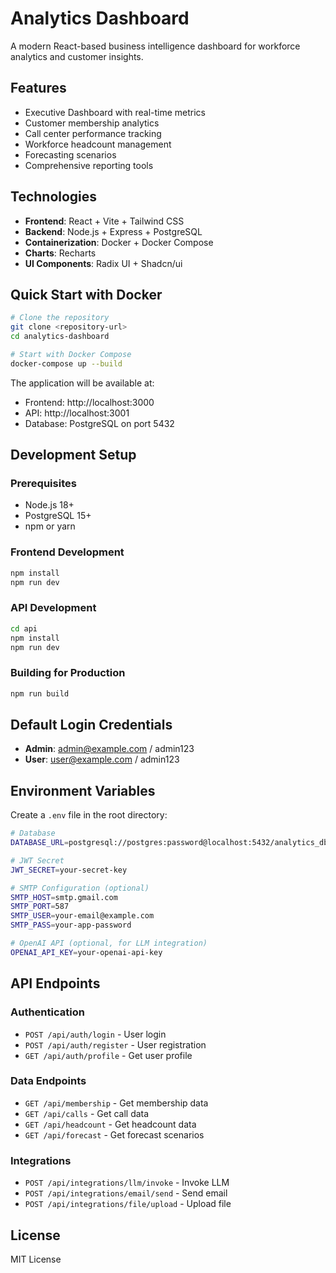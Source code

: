 # Analytics Dashboard

A modern React-based business intelligence dashboard for workforce analytics and customer insights.

## Features

- Executive Dashboard with real-time metrics
- Customer membership analytics
- Call center performance tracking
- Workforce headcount management
- Forecasting scenarios
- Comprehensive reporting tools

## Technologies

- **Frontend**: React + Vite + Tailwind CSS
- **Backend**: Node.js + Express + PostgreSQL
- **Containerization**: Docker + Docker Compose
- **Charts**: Recharts
- **UI Components**: Radix UI + Shadcn/ui

## Quick Start with Docker

```bash
# Clone the repository
git clone <repository-url>
cd analytics-dashboard

# Start with Docker Compose
docker-compose up --build
```

The application will be available at:
- Frontend: http://localhost:3000
- API: http://localhost:3001
- Database: PostgreSQL on port 5432

## Development Setup

### Prerequisites
- Node.js 18+ 
- PostgreSQL 15+
- npm or yarn

### Frontend Development
```bash
npm install
npm run dev
```

### API Development  
```bash
cd api
npm install
npm run dev
```

### Building for Production
```bash
npm run build
```

## Default Login Credentials

- **Admin**: admin@example.com / admin123
- **User**: user@example.com / admin123

## Environment Variables

Create a `.env` file in the root directory:

```bash
# Database
DATABASE_URL=postgresql://postgres:password@localhost:5432/analytics_db

# JWT Secret
JWT_SECRET=your-secret-key

# SMTP Configuration (optional)
SMTP_HOST=smtp.gmail.com
SMTP_PORT=587
SMTP_USER=your-email@example.com  
SMTP_PASS=your-app-password

# OpenAI API (optional, for LLM integration)
OPENAI_API_KEY=your-openai-api-key
```

## API Endpoints

### Authentication
- `POST /api/auth/login` - User login
- `POST /api/auth/register` - User registration
- `GET /api/auth/profile` - Get user profile

### Data Endpoints
- `GET /api/membership` - Get membership data
- `GET /api/calls` - Get call data  
- `GET /api/headcount` - Get headcount data
- `GET /api/forecast` - Get forecast scenarios

### Integrations
- `POST /api/integrations/llm/invoke` - Invoke LLM
- `POST /api/integrations/email/send` - Send email
- `POST /api/integrations/file/upload` - Upload file

## License

MIT License